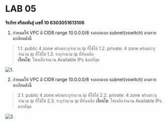 ﻿# LAB 05

**จิรภัทร ศรีสมพันธุ์ เลขที่ 10 6303051613106**

1. กำหนดให้ VPC มี CIDR range 10.0.0.0/8 จงออกแบบ subnet(vswitch) ตามรายละเอียดดังนี้

> 1.1. public 4 zone พร้อมระบุจำนวน ip ที่ใช้ได้
> 1.2. private: 4 zone พร้อมระบุจำนวน ip ที่ใช้ได้
> 1.3. ระบุจำนวน ip ที่ยังเหลือ  
> **เงื่อนไข:** ให้เหลือจำนวน Available IPs น้อยที่สุด

![1.](https://github.com/oak072544/kmutnb-cn-jiraphat-10/blob/950f941deddf1ae45b859f060a61ccb8d21df685/lab05-2023-01-26/lab05-Page-2.drawio.png)

2. กำหนดให้ VPC มี CIDR range 10.0.0.0/8 จงออกแบบ subnet(vswitch) ตามรายละเอียดดังนี้

> 2.1. public 4 zone พร้อมระบุจำนวน ip ที่ใช้ได้
> 2.2. private: 4 zone พร้อมระบุจำนวน ip ที่ใช้ได้
> 2.3. ระบุจำนวน ip ที่ยังเหลือ
> **เงื่อนไข:** ให้เหลือจำนวน Available IPs มากที่สุด

![2.](https://github.com/oak072544/kmutnb-cn-jiraphat-10/blob/950f941deddf1ae45b859f060a61ccb8d21df685/lab05-2023-01-26/lab05-Page-3.drawio.png)

